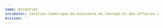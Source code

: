 ```yaml
---
name: Animation
incubator: latelier.numerique.du.ministere.de.leurope.et.des.affaires.etrangeres
mission: ''
---
```


